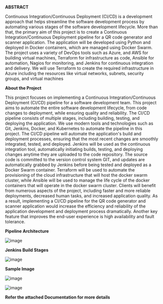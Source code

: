 <b>ABSTRACT</b>

Continuous Integration/Continuous Deployment (CI/CD) is a development approach that helps streamline the software development process by automating various stages of the software development lifecycle. More than that, the primary aim of this project is to create a Continuous Integration/Continuous Deployment pipeline for a QR code generator and scanner application. The application will be developed using Python and deployed in Docker containers, which are managed using Docker Swarm. The project uses a variety of DevOps tools such as Azure, and AWS for building virtual machines, Terraform for infrastructure as code, Ansible for automation, Nagios for monitoring, and Jenkins for continuous integration and delivery. We will use Terraform to create the required infrastructure in Azure including the resources like virtual networks, subnets, security groups, and virtual machines

<b>About the Project</b>

This project focuses on implementing a Continuous Integration/Continuous Deployment (CI/CD) pipeline for a software development team. This project aims to automate the entire software development lifecycle, from code changes to deployment, while ensuring quality and reliability. The CI/CD pipeline consists of multiple stages, including building, testing, and deploying the application. We use modern tools and technologies such as Git, Jenkins, Docker, and Kubernetes to automate the pipeline in this project.
  The CI/CD pipeline will automate the application's build and deployment processes, ensuring that the most recent changes are smoothly integrated, tested, and deployed. Jenkins will be used as the continuous integration tool, automatically initiating builds, testing, and deploying changes anytime they are uploaded to the code repository. The source code is committed to the version control system GIT, and updates are automatically grabbed by Jenkins before being tested and deployed as a Docker Swarm container. Terraform will be used to automate the provisioning of the cloud infrastructure that will host the docker swarm cluster, while Ansible will be used to manage the life cycle of the docker containers that will operate in the docker swarm cluster.
  Clients will benefit from numerous aspects of the project, including faster and more reliable deployments, decreased human tasks, and increased application quality. As a result, implementing a CI/CD pipeline for the QR code generator and scanner application would increase the efficiency and reliability of the application development and deployment process dramatically. Another key feature that improves the end-user experience is high availability and fault tolerance.

<b>Pipeline Architecture</b>

![image](https://user-images.githubusercontent.com/108337342/235503768-391295bb-31bf-4e7a-badb-41d9e22bcc1c.png)


<b>Jenkins Build Stages</b>

![image](https://user-images.githubusercontent.com/108337342/236038311-6966d024-6604-477e-a897-3374dfec3d8e.png)


<b>Sample Image</b>

![image](https://user-images.githubusercontent.com/108337342/235503799-2b8a5ce4-8f50-446f-868b-5ba792054f0e.png)

![image](https://user-images.githubusercontent.com/108337342/235503912-4044323e-441f-4b19-b984-809339ec2ff4.png)


<b>Refer the attached Documentation for more details</b>

